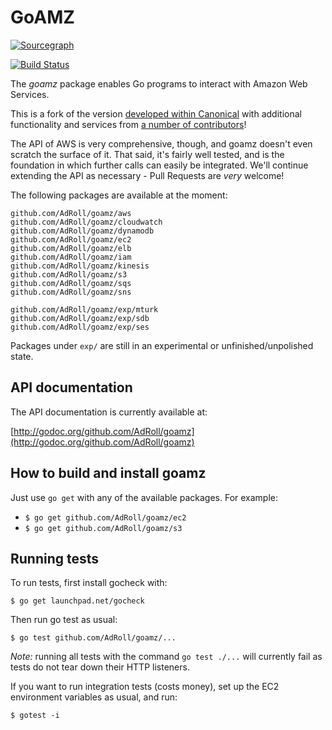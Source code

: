 # GoAMZ

[![Sourcegraph](https://sourcegraph.com/github.com/AdRoll/goamz/-/badge.svg)](https://sourcegraph.com/github.com/AdRoll/goamz?badge)

[![Build Status](https://travis-ci.org/AdRoll/goamz.png?branch=master)](https://travis-ci.org/AdRoll/goamz)

The _goamz_ package enables Go programs to interact with Amazon Web Services.

This is a fork of the version [developed within Canonical](https://wiki.ubuntu.com/goamz) with additional functionality and services from [a number of contributors](https://github.com/AdRoll/goamz/contributors)!

The API of AWS is very comprehensive, though, and goamz doesn't even scratch the surface of it. That said, it's fairly well tested, and is the foundation in which further calls can easily be integrated. We'll continue extending the API as necessary - Pull Requests are _very_ welcome!

The following packages are available at the moment:

```
github.com/AdRoll/goamz/aws
github.com/AdRoll/goamz/cloudwatch
github.com/AdRoll/goamz/dynamodb
github.com/AdRoll/goamz/ec2
github.com/AdRoll/goamz/elb
github.com/AdRoll/goamz/iam
github.com/AdRoll/goamz/kinesis
github.com/AdRoll/goamz/s3
github.com/AdRoll/goamz/sqs
github.com/AdRoll/goamz/sns

github.com/AdRoll/goamz/exp/mturk
github.com/AdRoll/goamz/exp/sdb
github.com/AdRoll/goamz/exp/ses
```

Packages under `exp/` are still in an experimental or unfinished/unpolished state.

## API documentation

The API documentation is currently available at:

[http://godoc.org/github.com/AdRoll/goamz](http://godoc.org/github.com/AdRoll/goamz)

## How to build and install goamz

Just use `go get` with any of the available packages. For example:

* `$ go get github.com/AdRoll/goamz/ec2`
* `$ go get github.com/AdRoll/goamz/s3`

## Running tests

To run tests, first install gocheck with:

`$ go get launchpad.net/gocheck`

Then run go test as usual:

`$ go test github.com/AdRoll/goamz/...`

_Note:_ running all tests with the command `go test ./...` will currently fail as tests do not tear down their HTTP listeners.

If you want to run integration tests (costs money), set up the EC2 environment variables as usual, and run:

`$ gotest -i`

